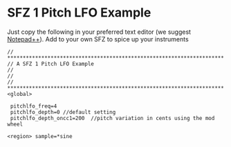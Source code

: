 ---
---
# SFZ 1 Pitch LFO Example

Just copy the following in your preferred text editor (we suggest [Notepad++](https://notepad-plus-plus.org/)).
Add to your own SFZ to spice up your instruments

```
// **********************************************************************
// A SFZ 1 Pitch LFO Example
//
//
// **********************************************************************
<global>

 pitchlfo_freq=4
 pitchlfo_depth=0 //default setting
 pitchlfo_depth_oncc1=200  //pitch variation in cents using the mod wheel

<region> sample=*sine
```

